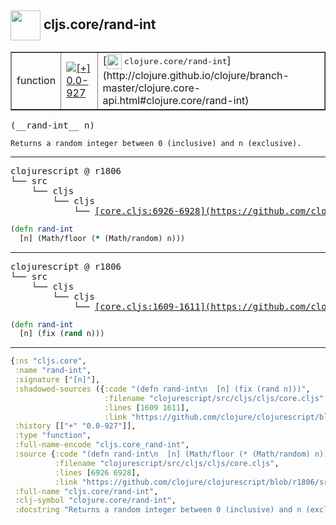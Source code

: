 ## <img width="48px" valign="middle" src="http://i.imgur.com/Hi20huC.png"> cljs.core/rand-int

 <table border="1">
<tr>
<td>function</td>
<td><a href="https://github.com/cljsinfo/api-refs/tree/0.0-927"><img valign="middle" alt="[+] 0.0-927" src="https://img.shields.io/badge/+-0.0--927-lightgrey.svg"></a> </td>
<td>
[<img height="24px" valign="middle" src="http://i.imgur.com/1GjPKvB.png"> <samp>clojure.core/rand-int</samp>](http://clojure.github.io/clojure/branch-master/clojure.core-api.html#clojure.core/rand-int)
</td>
</tr>
</table>

 <samp>
(__rand-int__ n)<br>
</samp>

```
Returns a random integer between 0 (inclusive) and n (exclusive).
```

---

 <pre>
clojurescript @ r1806
└── src
    └── cljs
        └── cljs
            └── <ins>[core.cljs:6926-6928](https://github.com/clojure/clojurescript/blob/r1806/src/cljs/cljs/core.cljs#L6926-L6928)</ins>
</pre>

```clj
(defn rand-int
  [n] (Math/floor (* (Math/random) n)))
```


---

 <pre>
clojurescript @ r1806
└── src
    └── cljs
        └── cljs
            └── <ins>[core.cljs:1609-1611](https://github.com/clojure/clojurescript/blob/r1806/src/cljs/cljs/core.cljs#L1609-L1611)</ins>
</pre>

```clj
(defn rand-int
  [n] (fix (rand n)))
```

---

```clj
{:ns "cljs.core",
 :name "rand-int",
 :signature ["[n]"],
 :shadowed-sources ({:code "(defn rand-int\n  [n] (fix (rand n)))",
                     :filename "clojurescript/src/cljs/cljs/core.cljs",
                     :lines [1609 1611],
                     :link "https://github.com/clojure/clojurescript/blob/r1806/src/cljs/cljs/core.cljs#L1609-L1611"}),
 :history [["+" "0.0-927"]],
 :type "function",
 :full-name-encode "cljs.core_rand-int",
 :source {:code "(defn rand-int\n  [n] (Math/floor (* (Math/random) n)))",
          :filename "clojurescript/src/cljs/cljs/core.cljs",
          :lines [6926 6928],
          :link "https://github.com/clojure/clojurescript/blob/r1806/src/cljs/cljs/core.cljs#L6926-L6928"},
 :full-name "cljs.core/rand-int",
 :clj-symbol "clojure.core/rand-int",
 :docstring "Returns a random integer between 0 (inclusive) and n (exclusive)."}

```
